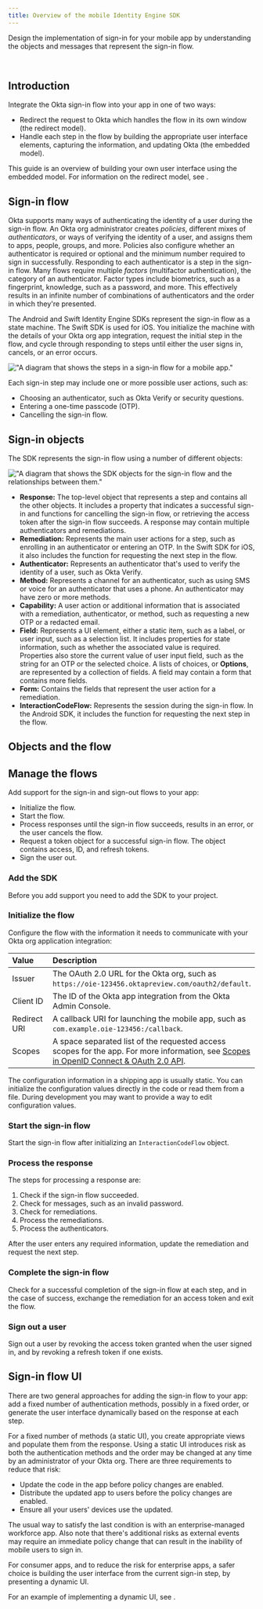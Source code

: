 ```yaml
---
title: Overview of the mobile Identity Engine SDK
---
```


Design the implementation of sign-in for your mobile app by understanding the objects and messages that represent the sign-in flow.

<ApiLifecycle access="ie" /><br>

## Introduction

Integrate the Okta sign-in flow into your app in one of two ways:

- Redirect the request to Okta which handles the flow in its own window (the redirect model).
- Handle each step in the flow by building the appropriate user interface elements, capturing the information, and updating Okta (the embedded model).

This guide is an overview of building your own user interface using the embedded model. For information on the redirect model, see <StackSnippet snippet="redirectquickstart" inline />.

## Sign-in flow

Okta supports many ways of authenticating the identity of a user during the sign-in flow. An Okta org administrator creates _policies_, different mixes of *authenticators*, or ways of verifying the identity of a user, and assigns them to apps, people, groups, and more. Policies also configure whether an authenticator is required or optional and the minimum number required to sign in successfully. Responding to each authenticator is a step in the sign-in flow. Many flows require multiple *factors* (multifactor authentication), the category of an authenticator. Factor types include biometrics, such as a fingerprint, knowledge, such as a password, and more. This effectively results in an infinite number of combinations of authenticators and the order in which they're presented.

The Android and Swift Identity Engine SDKs represent the sign-in flow as a state machine. The Swift SDK is used for iOS. You initialize the machine with the details of your Okta org app integration, request the initial step in the flow, and cycle through responding to steps until either the user signs in, cancels, or an error occurs.

<div class="three-quarter">

!["A diagram that shows the steps in a sign-in flow for a mobile app."](/img/mobile-sdk/mobile-idx-basic-flow.png)

</div>

Each sign-in step may include one or more possible user actions, such as:

- Choosing an authenticator, such as Okta Verify or security questions.
- Entering a one-time passcode (OTP).
- Cancelling the sign-in flow.

## Sign-in objects

The SDK represents the sign-in flow using a number of different objects:

<div class="full">

!["A diagram that shows the SDK objects for the sign-in flow and the relationships between them."](/img/mobile-sdk/mobile-idx-basic-objects.png)

</div>

- **Response:** The top-level object that represents a step and contains all the other objects. It includes a property that indicates a successful sign-in and functions for cancelling the sign-in flow, or retrieving the access token after the sign-in flow succeeds. A response may contain multiple authenticators and remediations.
- **Remediation:** Represents the main user actions for a step, such as enrolling in an authenticator or entering an OTP. In the Swift SDK for iOS, it also includes the function for requesting the next step in the flow.
- **Authenticator:** Represents an authenticator that's used to verify the identity of a user, such as Okta Verify.
- **Method:** Represents a channel for an authenticator, such as using SMS or voice for an authenticator that uses a phone. An authenticator may have zero or more methods.
- **Capability:** A user action or additional information that is associated with a remediation, authenticator, or method, such as requesting a new OTP or a redacted email.
- **Field:** Represents a UI element, either a static item, such as a label, or user input, such as a selection list. It includes properties for state information, such as whether the associated value is required. Properties also store the current value of user input field, such as the string for an OTP or the selected choice. A lists of choices, or **Options**, are represented by a collection of fields. A field may contain a form that contains more fields.
- **Form:** Contains the fields that represent the user action for a remediation.
- **InteractionCodeFlow:** Represents the session during the sign-in flow. In the Android SDK, it includes the function for requesting the next step in the flow.


## Objects and the flow

<StackSnippet snippet="objectsandflow" />

## Manage the flows

Add support for the sign-in and sign-out flows to your app:

- Initialize the flow.
- Start the flow.
- Process responses until the sign-in flow succeeds, results in an error, or the user cancels the flow.
- Request a token object for a successful sign-in flow. The object contains access, ID, and refresh tokens.
- Sign the user out.


### Add the SDK

Before you add support you need to add the SDK to your project.

<StackSnippet snippet="adddependency" />

### Initialize the flow

Configure the flow with the information it needs to communicate with your Okta org application integration:

| Value         | Description |
| :------------ | :---------- |
| Issuer        | The OAuth 2.0 URL for the Okta org, such as `https://oie-123456.oktapreview.com/oauth2/default`. |
| Client ID     | The ID of the Okta app integration from the Okta Admin Console.  |
| Redirect URI  | A callback URI for launching the mobile app, such as `com.example.oie-123456:/callback`. |
| Scopes        | A space separated list of the requested access scopes for the app. For more information, see [Scopes in OpenID Connect & OAuth 2.0 API](https://developer.okta.com/docs/api/openapi/okta-oauth/guides/overview/#scopes).|

The configuration information in a shipping app is usually static. You can initialize the configuration values directly in the code or read them from a file. During development you may want to provide a way to edit configuration values.

<StackSnippet snippet="initializeflow" />

### Start the sign-in flow

Start the sign-in flow after initializing an `InteractionCodeFlow` object.

<StackSnippet snippet="initializingsdksession" />

### Process the response

The steps for processing a response are:

1. Check if the sign-in flow succeeded.
1. Check for messages, such as an invalid password.
1. Check for remediations.
1. Process the remediations.
1. Process the authenticators.

After the user enters any required information, update the remediation and request the next step.

<StackSnippet snippet="processresponse" />

### Complete the sign-in flow

Check for a successful completion of the sign-in flow at each step, and in the case of success, exchange the remediation for an access token and exit the flow.

<StackSnippet snippet="gettingatoken" />

### Sign out a user

Sign out a user by revoking the access token granted when the user signed in, and by revoking a refresh token if one exists.

<StackSnippet snippet="signingout" />

## Sign-in flow UI

There are two general approaches for adding the sign-in flow to your app: add a fixed number of authentication methods, possibly in a fixed order, or generate the user interface dynamically based on the response at each step.

For a fixed number of methods (a static UI), you create appropriate views and populate them from the response. Using a static UI introduces risk as both the authentication methods and the order may be changed at any time by an administrator of your Okta org. There are three requirements to reduce that risk:

- Update the code in the app before policy changes are enabled.
- Distribute the updated app to users before the policy changes are enabled.
- Ensure all your users' devices use the updated.

The usual way to satisfy the last condition is with an enterprise-managed workforce app. Also note that there's additional risks as external events may require an immediate policy change that can result in the inability of mobile users to sign in.

For consumer apps, and to reduce the risk for enterprise apps, a safer choice is building the user interface from the current sign-in step, by presenting a dynamic UI.

For an example of implementing a dynamic UI, see <StackSnippet snippet="dynamicuisample" inline />.
